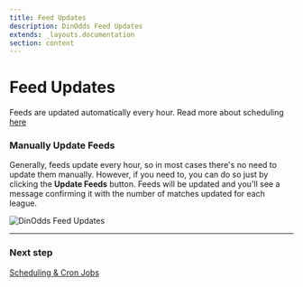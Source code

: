 ```yaml
---
title: Feed Updates
description: DinOdds Feed Updates
extends: _layouts.documentation
section: content
---
```


# Feed Updates

Feeds are updated automatically every hour. Read more about scheduling [here](/docs/dinodds/scheduling/)

### Manually Update Feeds

Generally, feeds update every hour, so in most cases there's no need to update them manually. However, if you need to, you can do so just by clicking the **Update Feeds** button. Feeds will be updated and you'll see a message confirming it with the number of matches updated for each league.

![DinOdds Feed Updates](https://media.dinomatic.com/images/docs/dinodds/feed-updates.png)


---

### Next step

[Scheduling & Cron Jobs](/docs/dinodds/scheduling/)
